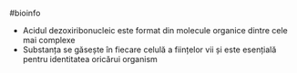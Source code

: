 #bioinfo
- Acidul dezoxiribonucleic este format din molecule organice dintre cele mai complexe
- Substanța se găsește în fiecare celulă a ființelor vii și este esențială pentru identitatea oricărui organism